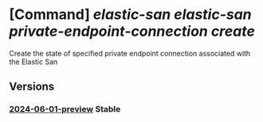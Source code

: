 # [Command] _elastic-san elastic-san private-endpoint-connection create_

Create the state of specified private endpoint connection associated with the Elastic San

## Versions

### [2024-06-01-preview](/Resources/mgmt-plane/L3N1YnNjcmlwdGlvbnMve30vcmVzb3VyY2Vncm91cHMve30vcHJvdmlkZXJzL21pY3Jvc29mdC5lbGFzdGljc2FuL2VsYXN0aWNzYW5zL3t9L3ByaXZhdGVlbmRwb2ludGNvbm5lY3Rpb25zL3t9/2024-06-01-preview.xml) **Stable**

<!-- mgmt-plane /subscriptions/{}/resourcegroups/{}/providers/microsoft.elasticsan/elasticsans/{}/privateendpointconnections/{} 2024-06-01-preview -->
